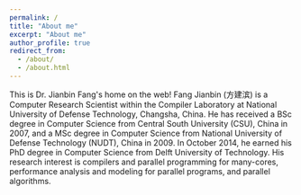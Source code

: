 ```yaml
---
permalink: /
title: "About me"
excerpt: "About me"
author_profile: true
redirect_from: 
  - /about/
  - /about.html
---
```


This is Dr. Jianbin Fang's home on the web!
Fang Jianbin (方建滨) is a Computer Research Scientist within the Compiler Laboratory at National University of Defense Technology, Changsha, China. He has received a BSc degree in Computer Science from Central South University (CSU), China in 2007, and a MSc degree in Computer Science from National University of Defense Technology (NUDT), China in 2009. In October 2014, he earned his PhD degree in Computer Science from Delft University of Technology. His research interest is compilers and parallel programming for many-cores, performance analysis and modeling for parallel programs, and parallel algorithms. 

